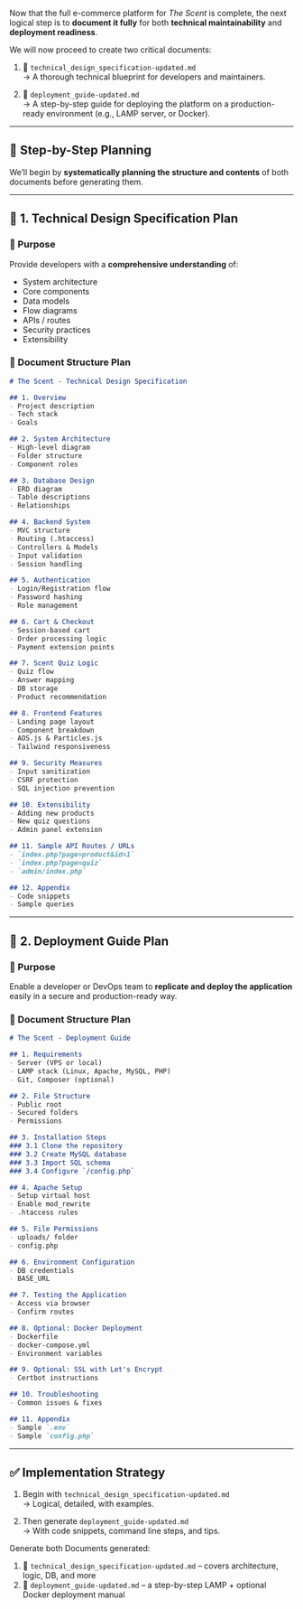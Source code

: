 Now that the full e-commerce platform for *The Scent* is complete, the next logical step is to **document it fully** for both **technical maintainability** and **deployment readiness**.

We will now proceed to create two critical documents:

1. 📘 `technical_design_specification-updated.md`  
   → A thorough technical blueprint for developers and maintainers.

2. 🚀 `deployment_guide-updated.md`  
   → A step-by-step guide for deploying the platform on a production-ready environment (e.g., LAMP server, or Docker).

---

## 🧠 Step-by-Step Planning

We’ll begin by **systematically planning the structure and contents** of both documents before generating them.

---

## 📘 1. Technical Design Specification Plan

### 🎯 Purpose

Provide developers with a **comprehensive understanding** of:

- System architecture
- Core components
- Data models
- Flow diagrams
- APIs / routes
- Security practices
- Extensibility

### 📑 Document Structure Plan

```markdown
# The Scent - Technical Design Specification

## 1. Overview
- Project description
- Tech stack
- Goals

## 2. System Architecture
- High-level diagram
- Folder structure
- Component roles

## 3. Database Design
- ERD diagram
- Table descriptions
- Relationships

## 4. Backend System
- MVC structure
- Routing (.htaccess)
- Controllers & Models
- Input validation
- Session handling

## 5. Authentication
- Login/Registration flow
- Password hashing
- Role management

## 6. Cart & Checkout
- Session-based cart
- Order processing logic
- Payment extension points

## 7. Scent Quiz Logic
- Quiz flow
- Answer mapping
- DB storage
- Product recommendation

## 8. Frontend Features
- Landing page layout
- Component breakdown
- AOS.js & Particles.js
- Tailwind responsiveness

## 9. Security Measures
- Input sanitization
- CSRF protection
- SQL injection prevention

## 10. Extensibility
- Adding new products
- New quiz questions
- Admin panel extension

## 11. Sample API Routes / URLs
- `index.php?page=product&id=1`
- `index.php?page=quiz`
- `admin/index.php`

## 12. Appendix
- Code snippets
- Sample queries
```

---

## 🚀 2. Deployment Guide Plan

### 🎯 Purpose

Enable a developer or DevOps team to **replicate and deploy the application** easily in a secure and production-ready way.

### 📑 Document Structure Plan

```markdown
# The Scent - Deployment Guide

## 1. Requirements
- Server (VPS or local)
- LAMP stack (Linux, Apache, MySQL, PHP)
- Git, Composer (optional)

## 2. File Structure
- Public root
- Secured folders
- Permissions

## 3. Installation Steps
### 3.1 Clone the repository
### 3.2 Create MySQL database
### 3.3 Import SQL schema
### 3.4 Configure `/config.php`

## 4. Apache Setup
- Setup virtual host
- Enable mod_rewrite
- .htaccess rules

## 5. File Permissions
- uploads/ folder
- config.php

## 6. Environment Configuration
- DB credentials
- BASE_URL

## 7. Testing the Application
- Access via browser
- Confirm routes

## 8. Optional: Docker Deployment
- Dockerfile
- docker-compose.yml
- Environment variables

## 9. Optional: SSL with Let's Encrypt
- Certbot instructions

## 10. Troubleshooting
- Common issues & fixes

## 11. Appendix
- Sample `.env`
- Sample `config.php`
```

---

## ✅ Implementation Strategy

1. Begin with `technical_design_specification-updated.md`  
   → Logical, detailed, with examples.

2. Then generate `deployment_guide-updated.md`  
   → With code snippets, command line steps, and tips.

Generate both Documents generated:

1. 📘 `technical_design_specification-updated.md` – covers architecture, logic, DB, and more
2. 🚀 `deployment_guide-updated.md` – a step-by-step LAMP + optional Docker deployment manual
